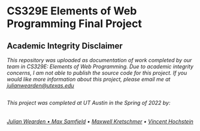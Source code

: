 # CS329E Elements of Web Programming Final Project

## Academic Integrity Disclaimer

*This repository was uploaded as documentation of work completed by our team in CS329E: Elements of Web Programming. Due to academic integrity concerns, I am not able to publish the source code for this project. If you would like more information about this project, please email me at julianwearden@utexas.edu*

##
###### This project was completed at UT Austin in the Spring of 2022 by: 
###### <a href="mailto:julianwearden@utexas.edu">Julian Wearden • <a href="mailto:JoeySamfield@gmail.com">Max Samfield</a> • <a href="mailto:maxwellkret@gmail.com">Maxwell Kretschmer</a> • <a href="mailto:vlh546@utexas.edu">Vincent Hochstein</a>

